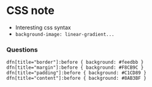 # CSS note
* Interesting css syntax
* `background-image: linear-gradient...`



### Questions
```
dfn[title="border"]:before { background: #feedbb }
dfn[title="margin"]:before { background: #F8CB9C }
dfn[title="padding"]:before { background: #C1CD89 }
dfn[title="content"]:before { background: #8AB3BF }
```